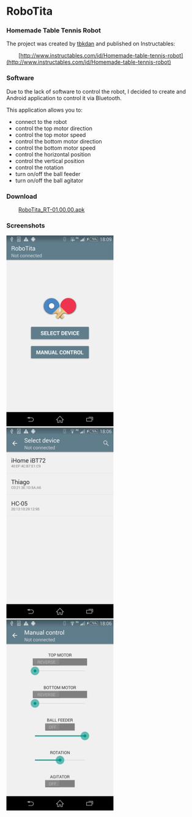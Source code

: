 RoboTita
========

### Homemade Table Tennis Robot

The project was created by [tbkdan](http://www.instructables.com/member/tbkdan/) and published on Instructables:

&nbsp;&nbsp;&nbsp;&nbsp;&nbsp;&nbsp;&nbsp;&nbsp;[http://www.instructables.com/id/Homemade-table-tennis-robot](http://www.instructables.com/id/Homemade-table-tennis-robot)

### Software

Due to the lack of software to control the robot, I decided to create and Android application to control it via Bluetooth.

This application allows you to:
 - connect to the robot
 - control the top motor direction
 - control the top motor speed
 - control the bottom motor direction
 - control the bottom motor speed
 - control the horizontal position
 - control the vertical position
 - control the rotation
 - turn on/off the ball feeder
 - turn on/off the ball agitator

### Download

&nbsp;&nbsp;&nbsp;&nbsp;&nbsp;&nbsp;&nbsp;&nbsp;[RoboTita_RT-01.00.00.apk](https://github.com/thiagolr/robotita/releases/download/RT-01.00.00/RoboTita_RT-01.00.00.apk)

### Screenshots

<img src="/media/screenshot1.png?raw=true" width="280">&nbsp;&nbsp;&nbsp;&nbsp;<img src="/media/screenshot2.png?raw=true" width="280">&nbsp;&nbsp;&nbsp;&nbsp;<img src="/media/screenshot3.png?raw=true" width="280">
